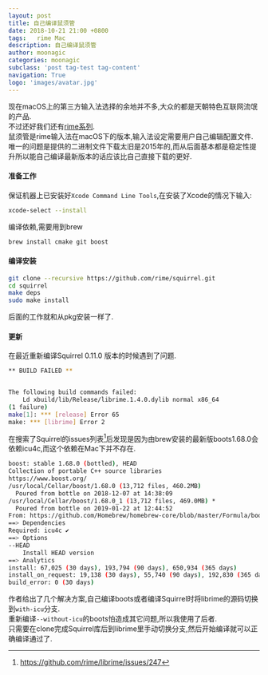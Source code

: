 ```yaml
---
layout: post
title: 自己编译鼠须管
date: 2018-10-21 21:00 +0800
tags:   rime Mac
description: 自己编译鼠须管
author: moonagic
categories: moonagic
subclass: 'post tag-test tag-content'
navigation: True
logo: 'images/avatar.jpg'
---
```


现在macOS上的第三方输入法选择的余地并不多,大众的都是天朝特色互联网流氓的产品.  
不过还好我们还有[rime系列](https://rime.im/).  
鼠须管是rime输入法在macOS下的版本,输入法设定需要用户自己编辑配置文件.  
唯一的问题是提供的二进制文件下载太旧是2015年的,而从后面基本都是稳定性提升所以能自己编译最新版本的话应该比自己直接下载的更好.  

#### 准备工作
保证机器上已安装好`Xcode Command Line Tools`,在安装了Xcode的情况下输入:
```bash
xcode-select --install
```
编译依赖,需要用到brew
```bash
brew install cmake git boost
```


#### 编译安装
```bash
git clone --recursive https://github.com/rime/squirrel.git
cd squirrel
make deps
sudo make install
```

后面的工作就和从pkg安装一样了.

#### 更新
在最近重新编译Squirrel 0.11.0 版本的时候遇到了问题.  
```bash
** BUILD FAILED **


The following build commands failed:
	Ld xbuild/lib/Release/librime.1.4.0.dylib normal x86_64
(1 failure)
make[1]: *** [release] Error 65
make: *** [librime] Error 2
```
在搜索了Squirrel的issues列表[^diff]后发现是因为由brew安装的最新版boots1.68.0会依赖icu4c,而这个依赖在Mac下并不存在.
```bash
boost: stable 1.68.0 (bottled), HEAD
Collection of portable C++ source libraries
https://www.boost.org/
/usr/local/Cellar/boost/1.68.0 (13,712 files, 460.2MB)
  Poured from bottle on 2018-12-07 at 14:38:09
/usr/local/Cellar/boost/1.68.0_1 (13,712 files, 469.0MB) *
  Poured from bottle on 2019-01-22 at 12:44:52
From: https://github.com/Homebrew/homebrew-core/blob/master/Formula/boost.rb
==> Dependencies
Required: icu4c ✔
==> Options
--HEAD
	Install HEAD version
==> Analytics
install: 67,025 (30 days), 193,794 (90 days), 650,934 (365 days)
install_on_request: 19,138 (30 days), 55,740 (90 days), 192,830 (365 days)
build_error: 0 (30 days)
```
作者给出了几个解决方案,自己编译boots或者编译Squirrel时将librime的源码切换到`with-icu`分支.  
重新编译`--without-icu`的boots怕造成其它问题,所以我使用了后者.  
只需要在clone完成Squirrel库后到librime里手动切换分支,然后开始编译就可以正确编译通过了.  

[^diff]: https://github.com/rime/librime/issues/247